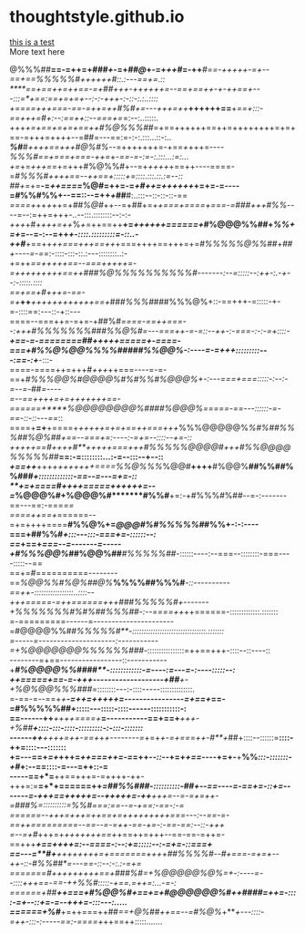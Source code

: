 # thoughtstyle.github.io
<a href="https://capitalizemytitle.com/">this is a test</a><br>
More text here


@%%%##**==-=++=+###*+*-=+*##@*+-=+*++#*=-++***#**==-+++++-=+--==+==**%%%%%#++++++**#**::.:---==+=.::<br>
****==**+==+*+=*++**==-=+##*+++-+*+++++=--==+==++-+-++==+---:::=*+==:==+=+=+--:-:-+++-:-::-:.:..::::<br>
+====+++===-==-=+**+=++#%#*+=---*+++=++***++++++==**+*==+:::-==+++=#+:--:==++::--===+=*=:--:..:::::.<br>
+++*+=+***==+*=+=+==++#%@%%%##*=+==++++++==++=++++++++=+=+==-=+++=++++--=##=---==:=-:-:.:::...::-:..<br>
***%*#**#*+++***+==+++#@%*#%*--=+++++++=-+==*+*+++=----*%%%#==+===+===-++=*+*-==-=-:=-:.:::...:=:...<br>
*+***=*+=*+++==*+=+++#%@%%#+--=+*++++*+==++----====-=***#%%%#++++==--*++==+:::::+=::::.:::.::.:=--::<br>
##*+=*+=**-=*++====*%@#=++=-=*+#++=++++++*+=+=-=----=*#*%%#%%+--==::--=++*+*##**#:..:::--::-::-::-==<br>
*====+*++*+*++=+*##%@#*++--=+##+=+*+===+====+===-=*##*#+++#%%*----=--:=++=+++-..--:::.::::::::--:-:-<br>
*+++*+#+*+++=++*%*+*=++==++**+=*++++++======+*#%@@@%%*##*+*%%+=+*=--=-:--=++*+-::::.:::::::::=-::..-<br>
*++*#***+==++*++===+++==++*+===++++==+++=+=*#%%%%%@%%##*+*##+----=-=*=:-::::-:::-::.:---::::::::..:-<br>
+=++***==+++++==--===++++*+=-=+++++++++==++*###%@%%%%%%%%%%#-------:--=:::::--:++-:.-+--:-:::::.::::<br>
==+==+#**+++=-==-=+***++***++++++++++++==+*##*#%%%#*###%%%@%+::-==+++-=:::::-+-=-::::==:---::-+::---<br>
====--===++=-=+=-+##%#***====-==++===--:+++*#%%%%%%%#*##%%@%#=---===++-=-=::--++-:-===-:-:-=+**::::-<br>
**+==-=-========##*+++++=====+-====-===+#%%@%@@%%%%#####%%@@%-:----=-=+++*:::::::::---:==-:+***-:::-<br>
====-====++=+++#*+++*++===----=-=-==+*#%%%@@%#@@@@%#%#%%#%@@@%+-:---===+===:::::-:--:-=--=-*##*=----<br>
=--==++++***=+=+*+++**+++==-======+****%@@@@@@@@%**#***###%@@@%*=====-==---::::::-=-==-::-::---==*::<br>
====+**=+**+====+*+++++=+=+==++===+++*%%%@@@@@%***%#%##%%%##%@%##*+==--===+=:----:-=*+=--::::--+=-::<br>
*+++++==*#**++*++#****+++++===+++*#%%%%%@@@@#+++**#%%@@@@%%%%%#**#***==:-=::::::::...:-=--:::--+--::<br>
***+==+**+***+++***+*+++++++====*%%@%%%*%@@#**++++**#%@@%**##%%##%%###*+:::::::::::::-==--=---=+=-::<br>
**+=+====*#*++++=====++++++=--=*%@@@%#+%@@@%#*******#%%#**+=:-+#%%%#%#*#*--=-:-------==---==:-===*==<br>
====++==+*======--=+=++++====**#%%@%+=*@@@#%#%%%%%#*#%%+-:-:----===+##%%#*+:::---:::-===+=-::::::--:<br>
==*+==+*===--=-------=-----+#%%%@@%*##%@@%##***#%%%%%##*-::::::----:--===--::::::::-===----:::::--==<br>
==+=*#*==========--------==*%@@%%#%@%##@%***%%%%##%%%#***-::----------==++-:::::::::::::::::..::::--<br>
*+++=====-=++======+++###%%%%%#+-------+%%%%%%%#%#%##%%%##*-:--====++*++======-:::::::::::::.:::::::<br>
=-=========------=----------------------=#@@@@%%#*#%%%%%#**-::::::::::::::::::::::::::::::::.:::::::<br>
=-----=---------------------:-----------=+%@@@@@@@%%%%%%###*-::::::::::::::::=++==+++-::::--::----::<br>
--------=+==-----------------::-----------+****#%@@@@%%####**-::::::::::::-=----:=---=-:----:::::--:<br>
++=====+==-=-+*+******+-------------------+##**+-+%@%@@%%%###*=::::::::---:-::::-----::::::::::::::.<br>
=-==-=--==+*+****-=++=+++++=----------------=+==+*==-=#%%%%%##+:::::---:::::-::::------:::::::::::-:<br>
==------+****+***++++====+***=-----------==+==+***+++-+%##****+::::-:::-::::-:::::::::-:-:::-:::::::<br>
------++******++*++=+*+-==+*+*+--------=*+=+*+-=+===++-#**+*##+::::--::::::=**::::-++=::::---:::::::<br>
+=---==+*=+*+++=*++===++=-=*=++*--::--*+=+*+==*----+=+-**+**%%*:::-:::::::-+#*+:--==::::-=---=++::-=<br>
-----==+*=**++==+++=-=++++-++-+++=:=**=+*+======++*****=##%%###-::::::::::-##+--==----=-==+=-::+*=--<br>
-----=-+*+*+*==+++++=--*+++++=-*++**+*+*+=--=-=+=+**+**-=#**##%=::::::::::=%%#===:==--=-+==:-==-:-=*<br>
======--+*+*+=+++=+*+==+=*+*+++***+++++===---:--==-=-==++=========--==--=-=++-==-+=-:-==-==:--::-+++<br>
=--=+*#*+++=+*+++++++==+*+==++=+++--==-==-=++=-==+++*******+==++++=:--====-:--:+=:::::--:-=+=-::===+<br>
==---=**#*+***+*+++++++=+*=======+++*+***##%%%%#--*#*+===-=+=+--++**-::-#%%##*=---==-::--:-:.:-=**+=<br>
=======*#*******+++++++++==+*###%#*=+%@@@@@%@%*=+*-:----=--::::+++==-==-+*+%%#:::::-+==.=++=:...-=-:<br>
======+##*********++===+*#%@@%#+==+=+#@@@@@@%#*++*##*##******=++=-::::-=+--::+=-=--+++=-:::---:.....<br>
======+%#***+=++===++##*==+@%*##*++==--=#%@%*+***+---::::-=++-:::-:-----==:-====+*++==++:::::.......<br>



